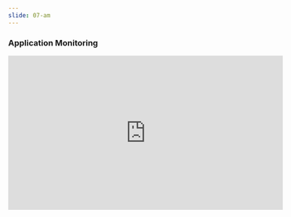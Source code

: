 ```yaml
---
slide: 07-am
---
```


### Application Monitoring

<iframe width="560" height="315" src="https://www.youtube.com/embed/jhJoNUfF0W4?si=NO9FNDOvroARQ5S2&amp;controls=0" title="YouTube video player" frameborder="0" allow="accelerometer; autoplay; clipboard-write; encrypted-media; gyroscope; picture-in-picture; web-share" allowfullscreen></iframe>